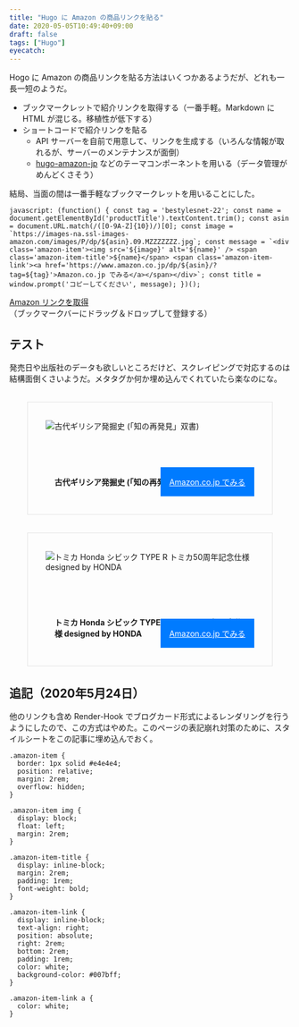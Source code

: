 ```yaml
---
title: "Hugo に Amazon の商品リンクを貼る"
date: 2020-05-05T10:49:40+09:00
draft: false
tags: ["Hugo"]
eyecatch: 
---
```

Hogo に Amazon の商品リンクを貼る方法はいくつかあるようだが、どれも一長一短のようだ。

- ブックマークレットで紹介リンクを取得する（一番手軽。Markdown に HTML が混じる。移植性が低下する）
- ショートコードで紹介リンクを貼る
    - API サーバーを自前で用意して、リンクを生成する（いろんな情報が取れるが、サーバーのメンテナンスが面倒）
    - [hugo\-amazon\-jp](https://github.com/ikemo3/hugo-amazon-jp) などのテーマコンポーネントを用いる（データ管理がめんどくさそう）

結局、当面の間は一番手軽なブックマークレットを用いることにした。

```
javascript: (function() { const tag = 'bestylesnet-22'; const name = document.getElementById('productTitle').textContent.trim(); const asin = document.URL.match(/([0-9A-Z]{10})/)[0]; const image = `https://images-na.ssl-images-amazon.com/images/P/dp/${asin}.09.MZZZZZZZ.jpg`; const message = `<div class='amazon-item'><img src='${image}' alt='${name}' /> <span class='amazon-item-title'>${name}</span> <span class='amazon-item-link'><a href='https://www.amazon.co.jp/dp/${asin}/?tag=${tag}'>Amazon.co.jp でみる</a></span></div>`; const title = window.prompt('コピーしてください', message); })(); 
```

<a href="javascript: (function() { const tag = 'bestylesnet-22'; const name = document.getElementById('productTitle').textContent.trim(); const asin = document.URL.match(/([0-9A-Z]{10})/)[0]; const image = `https://images-na.ssl-images-amazon.com/images/P/dp/${asin}.09.MZZZZZZZ.jpg`; const message = `<div class='amazon-item'><img src='${image}' alt='${name}' /> <span class='amazon-item-title'>${name}</span> <span class='amazon-item-link'><a href='https://www.amazon.co.jp/dp/${asin}/?tag=${tag}'>Amazon.co.jp でみる</a></span></div>`; const title = window.prompt('コピーしてください', message); })();">Amazon リンクを取得</a>（ブックマークバーにドラッグ＆ドロップして登録する）

## テスト

発売日や出版社のデータも欲しいところだけど、スクレイピングで対応するのは結構面倒くさいようだ。メタタグか何か埋め込んでくれていたら楽なのにな。

<div class='amazon-item'><img src='https://images-na.ssl-images-amazon.com/images/P/dp/4422210963.09.MZZZZZZZ.jpg' alt='古代ギリシア発掘史 (「知の再発見」双書)' /> <span class='amazon-item-title'>古代ギリシア発掘史 (「知の再発見」双書)</span> <span class='amazon-item-link'><a href='https://www.amazon.co.jp/dp/4422210963/?tag=bestylesnet-22'>Amazon.co.jp でみる</a></span></div>

<div class='amazon-item'><img src='https://images-na.ssl-images-amazon.com/images/P/dp/B0854VKPFN.09.MZZZZZZZ.jpg' alt='トミカ Honda シビック TYPE R トミカ50周年記念仕様 designed by HONDA' /> <span class='amazon-item-title'>トミカ Honda シビック TYPE R トミカ50周年記念仕様 designed by HONDA</span> <span class='amazon-item-link'><a href='https://www.amazon.co.jp/dp/B0854VKPFN/?tag=bestylesnet-22'>Amazon.co.jp でみる</a></span></div>

## 追記（2020年5月24日）

他のリンクも含め Render-Hook でブログカード形式によるレンダリングを行うようにしたので、この方式はやめた。このページの表記崩れ対策のために、スタイルシートをこの記事に埋め込んでおく。

```
.amazon-item {
  border: 1px solid #e4e4e4;
  position: relative;
  margin: 2rem;
  overflow: hidden;
}

.amazon-item img {
  display: block;
  float: left;
  margin: 2rem;
}

.amazon-item-title {
  display: inline-block;
  margin: 2rem;
  padding: 1rem;
  font-weight: bold;
}

.amazon-item-link {
  display: inline-block;
  text-align: right;
  position: absolute;
  right: 2rem;
  bottom: 2rem;
  padding: 1rem;
  color: white;
  background-color: #007bff;
}

.amazon-item-link a {
  color: white;
}
```

<style>
.amazon-item {
  border: 1px solid #e4e4e4;
  position: relative;
  margin: 2rem;
  overflow: hidden;
}

.amazon-item img {
  display: block;
  float: left;
  margin: 2rem;
}

.amazon-item-title {
  display: inline-block;
  margin: 2rem;
  padding: 1rem;
  font-weight: bold;
}

.amazon-item-link {
  display: inline-block;
  text-align: right;
  position: absolute;
  right: 2rem;
  bottom: 2rem;
  padding: 1rem;
  color: white;
  background-color: #007bff;
}

.amazon-item-link a {
  color: white;
}
</style>
